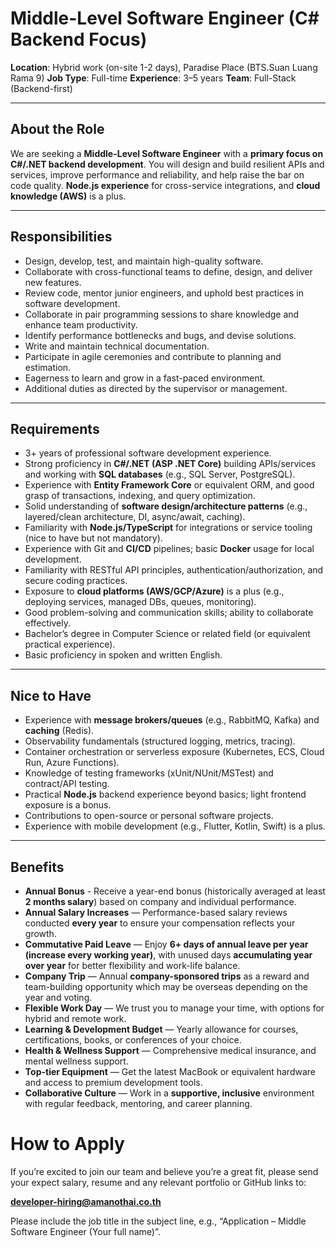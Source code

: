 
# Middle-Level Software Engineer (C# Backend Focus)

**Location**: Hybrid work (on-site 1-2 days), Paradise Place (BTS.Suan Luang Rama 9)
**Job Type**: Full-time
**Experience**: 3–5 years
**Team**: Full-Stack (Backend-first)

---

## About the Role

We are seeking a **Middle-Level Software Engineer** with a **primary focus on C#/.NET backend development**. You will design and build resilient APIs and services, improve performance and reliability, and help raise the bar on code quality. **Node.js experience** for cross-service integrations, and **cloud knowledge (AWS)** is a plus.

---

## Responsibilities

- Design, develop, test, and maintain high-quality software.
- Collaborate with cross-functional teams to define, design, and deliver new features.
- Review code, mentor junior engineers, and uphold best practices in software development.
- Collaborate in pair programming sessions to share knowledge and enhance team productivity.
- Identify performance bottlenecks and bugs, and devise solutions.
- Write and maintain technical documentation.
- Participate in agile ceremonies and contribute to planning and estimation.
- Eagerness to learn and grow in a fast-paced environment.
- Additional duties as directed by the supervisor or management.

---

## Requirements

- 3+ years of professional software development experience.  
- Strong proficiency in **C#/.NET (ASP .NET Core)** building APIs/services and working with **SQL databases** (e.g., SQL Server, PostgreSQL).  
- Experience with **Entity Framework Core** or equivalent ORM, and good grasp of transactions, indexing, and query optimization.  
- Solid understanding of **software design/architecture patterns** (e.g., layered/clean architecture, DI, async/await, caching).  
- Familiarity with **Node.js/TypeScript** for integrations or service tooling (nice to have but not mandatory).  
- Experience with Git and **CI/CD** pipelines; basic **Docker** usage for local development.  
- Familiarity with RESTful API principles, authentication/authorization, and secure coding practices.  
- Exposure to **cloud platforms (AWS/GCP/Azure)** is a plus (e.g., deploying services, managed DBs, queues, monitoring).  
- Good problem-solving and communication skills; ability to collaborate effectively.  
- Bachelor’s degree in Computer Science or related field (or equivalent practical experience).  
- Basic proficiency in spoken and written English.

---

## Nice to Have

- Experience with **message brokers/queues** (e.g., RabbitMQ, Kafka) and **caching** (Redis).
- Observability fundamentals (structured logging, metrics, tracing).  
- Container orchestration or serverless exposure (Kubernetes, ECS, Cloud Run, Azure Functions).  
- Knowledge of testing frameworks (xUnit/NUnit/MSTest) and contract/API testing.  
- Practical **Node.js** backend experience beyond basics; light frontend exposure is a bonus.
- Contributions to open-source or personal software projects.
- Experience with mobile development (e.g., Flutter, Kotlin, Swift) is a plus.

---

## Benefits

- **Annual Bonus** - Receive a year-end bonus (historically averaged at least **2 months salary**) based on company and individual performance.
- **Annual Salary Increases** — Performance-based salary reviews conducted **every year** to ensure your compensation reflects your growth.
- **Commutative Paid Leave** — Enjoy **6+ days of annual leave per year (increase every working year)**, with unused days **accumulating year over year** for better flexibility and work-life balance.
- **Company Trip** — Annual **company-sponsored trips** as a reward and team-building opportunity which may be overseas depending on the year and voting.
- **Flexible Work Day** — We trust you to manage your time, with options for hybrid and remote work.
- **Learning & Development Budget** — Yearly allowance for courses, certifications, books, or conferences of your choice.
- **Health & Wellness Support** — Comprehensive medical insurance, and mental wellness support.
- **Top-tier Equipment** — Get the latest MacBook or equivalent hardware and access to premium development tools.
- **Collaborative Culture** — Work in a **supportive, inclusive** environment with regular feedback, mentoring, and career planning.


# How to Apply
If you’re excited to join our team and believe you’re a great fit, please send your expect salary, resume and any relevant portfolio or GitHub links to:

**developer-hiring@amanothai.co.th**

Please include the job title in the subject line, e.g., “Application – Middle Software Engineer (Your full name)”.